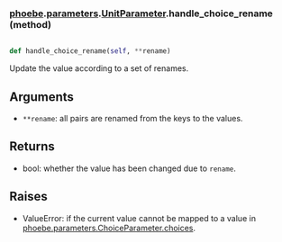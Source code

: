 ### [phoebe](phoebe.md).[parameters](phoebe.parameters.md).[UnitParameter](phoebe.parameters.UnitParameter.md).handle_choice_rename (method)


```py

def handle_choice_rename(self, **rename)

```



Update the value according to a set of renames.

Arguments
---------------
* `**rename`: all pairs are renamed from the keys to the values.

Returns
------------
* bool: whether the value has been changed due to `rename`.

Raises
-------------
* ValueError: if the current value cannot be mapped to a value in
    [phoebe.parameters.ChoiceParameter.choices](phoebe.parameters.ChoiceParameter.choices.md).

